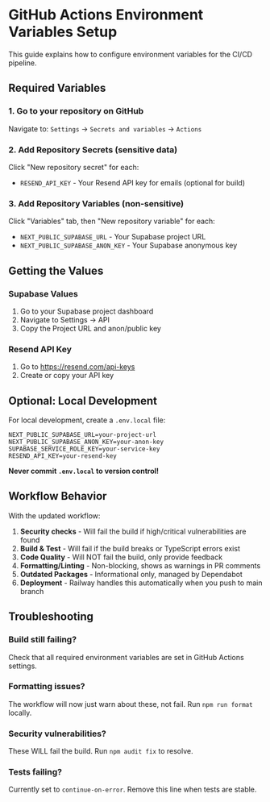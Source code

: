 # GitHub Actions Environment Variables Setup

This guide explains how to configure environment variables for the CI/CD pipeline.

## Required Variables

### 1. Go to your repository on GitHub

Navigate to: `Settings` → `Secrets and variables` → `Actions`

### 2. Add Repository Secrets (sensitive data)

Click "New repository secret" for each:

- `RESEND_API_KEY` - Your Resend API key for emails (optional for build)

### 3. Add Repository Variables (non-sensitive)

Click "Variables" tab, then "New repository variable" for each:

- `NEXT_PUBLIC_SUPABASE_URL` - Your Supabase project URL
- `NEXT_PUBLIC_SUPABASE_ANON_KEY` - Your Supabase anonymous key

## Getting the Values

### Supabase Values

1. Go to your Supabase project dashboard
2. Navigate to Settings → API
3. Copy the Project URL and anon/public key

### Resend API Key

1. Go to https://resend.com/api-keys
2. Create or copy your API key

## Optional: Local Development

For local development, create a `.env.local` file:

```env
NEXT_PUBLIC_SUPABASE_URL=your-project-url
NEXT_PUBLIC_SUPABASE_ANON_KEY=your-anon-key
SUPABASE_SERVICE_ROLE_KEY=your-service-key
RESEND_API_KEY=your-resend-key
```

**Never commit `.env.local` to version control!**

## Workflow Behavior

With the updated workflow:

1. **Security checks** - Will fail the build if high/critical vulnerabilities are found
2. **Build & Test** - Will fail if the build breaks or TypeScript errors exist
3. **Code Quality** - Will NOT fail the build, only provide feedback
4. **Formatting/Linting** - Non-blocking, shows as warnings in PR comments
5. **Outdated Packages** - Informational only, managed by Dependabot
6. **Deployment** - Railway handles this automatically when you push to main branch

## Troubleshooting

### Build still failing?

Check that all required environment variables are set in GitHub Actions settings.

### Formatting issues?

The workflow will now just warn about these, not fail. Run `npm run format` locally.

### Security vulnerabilities?

These WILL fail the build. Run `npm audit fix` to resolve.

### Tests failing?

Currently set to `continue-on-error`. Remove this line when tests are stable.
